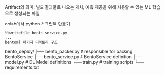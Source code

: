Artifact의 의미: 빌드 결과물로 나오는 개체,  예측 제공을 위해 사용할 수 있는 ML 학습으로 생성되는 파일

colab에서 python 스크립트 만들기
```python
%%writefile bento_service.py
...
bentoml 패키지 디렉토리 구조
```
bento_deploy/
├── bento_packer.py        # responsible for packing BentoService
├── bento_service.py       # BentoService definition
├── model.py               # DL Model definitions
├── train.py               # training scripts
└── requirements.txt
```
